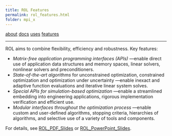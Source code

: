 ```yaml
---
title: ROL Features
permalink: rol_features.html
folder: mpi_x
---
```


[about](rol.html) [docs](rol_documentation.html) [uses](rol_uses.html) [features](rol_features.html)

* * *

ROL aims to combine flexibility, efficiency and robustness. Key features:

*   _Matrix-free application programming interfaces (APIs)_ —enable direct use of application data structures and memory spaces, linear solvers, nonlinear solvers and preconditioners.
*   _State-of-the-art algorithms_ for unconstrained optimization, constrained optimization and optimization under uncertainty —enable inexact and adaptive function evaluations and iterative linear system solves.
*   _Special APIs for simulation-based optimization_ —enable a streamlined embedding into engineering applications, rigorous implementation verification and efficient use.
*   _Modular interfaces throughout the optimization process_ —enable custom and user-defined algorithms, stopping criteria, hierarchies of algorithms, and selective use of a variety of tools and components.

For details, see [ROL_PDF_Slides](pdfs/ROL.pdf "ROL PDF Presentation") or [ROL_PowerPoint_Slides](pdfs/ROL.pptx "ROL PowerPoint Presentation").
